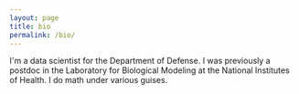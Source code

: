 ```yaml
---
layout: page
title: bio
permalink: /bio/
---
```


I'm a data scientist for the Department of Defense. I was previously a postdoc in the Laboratory for Biological Modeling at the National Institutes of Health. I do math under various guises.
